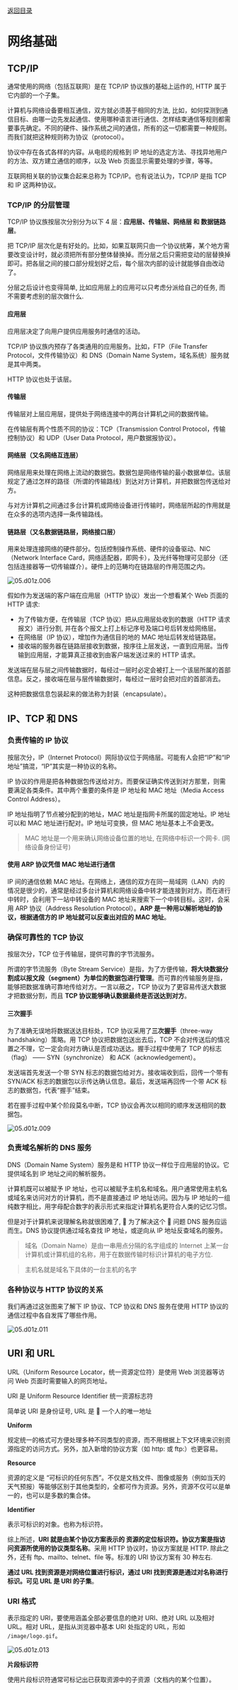 [返回目录](./readme.md)

# 网络基础

## TCP/IP

通常使用的网络（包括互联网）是在 TCP/IP 协议族的基础上运作的, HTTP 属于它内部的一个子集。

计算机与网络设备要相互通信，双方就必须基于相同的方法, 比如，如何探测到通信目标、由哪一边先发起通信、使用哪种语言进行通信、怎样结束通信等规则都需要事先确定。不同的硬件、操作系统之间的通信，所有的这一切都需要一种规则。而我们就把这种规则称为协议（protocol）。

协议中存在各式各样的内容。从电缆的规格到 IP 地址的选定方法、寻找异地用户的方法、双方建立通信的顺序，以及 Web 页面显示需要处理的步骤，等等。

互联网相关联的协议集合起来总称为 TCP/IP。也有说法认为，TCP/IP 是指 TCP 和 IP 这两种协议。

### TCP/IP 的分层管理

TCP/IP 协议族按层次分别分为以下 4 层：**应用层、传输层、网络层 和 数据链路层**。

把 TCP/IP 层次化是有好处的。比如，如果互联网只由一个协议统筹，某个地方需要改变设计时，就必须把所有部分整体替换掉。而分层之后只需把变动的层替换掉即可。把各层之间的接口部分规划好之后，每个层次内部的设计就能够自由改动了。

分层之后设计也变得简单, 比如应用层上的应用可以只考虑分派给自己的任务, 而不需要考虑别的层次做什么.

#### 应用层

应用层决定了向用户提供应用服务时通信的活动。

TCP/IP 协议族内预存了各类通用的应用服务。比如，FTP（File Transfer Protocol，文件传输协议）和 DNS（Domain Name System，域名系统）服务就是其中两类。

HTTP 协议也处于该层。

#### 传输层

传输层对上层应用层，提供处于网络连接中的两台计算机之间的数据传输。

在传输层有两个性质不同的协议：TCP（Transmission Control Protocol，传输控制协议）和 UDP（User Data Protocol，用户数据报协议）。

#### 网络层（又名网络互连层）

网络层用来处理在网络上流动的数据包。数据包是网络传输的最小数据单位。该层规定了通过怎样的路径（所谓的传输路线）到达对方计算机，并把数据包传送给对方。

与对方计算机之间通过多台计算机或网络设备进行传输时，网络层所起的作用就是在众多的选项内选择一条传输路线。

#### 链路层（又名数据链路层，网络接口层）

用来处理连接网络的硬件部分。包括控制操作系统、硬件的设备驱动、NIC（Network Interface Card，网络适配器，即网卡），及光纤等物理可见部分（还包括连接器等一切传输媒介）。硬件上的范畴均在链路层的作用范围之内。

![05.d01z.006](https://i.imgur.com/kWbSabC.png)

假如作为发送端的客户端在应用层（HTTP 协议）发出一个想看某个 Web 页面的 HTTP 请求:

- 为了传输方便，在传输层（TCP 协议）把从应用层处收到的数据（HTTP 请求报文）进行分割, 并在各个报文上打上标记序号及端口号后转发给网络层。
- 在网络层（IP 协议），增加作为通信目的地的 MAC 地址后转发给链路层。
- 接收端的服务器在链路层接收到数据，按序往上层发送，一直到应用层。当传输到应用层，才能算真正接收到由客户端发送过来的 HTTP 请求。

发送端在层与层之间传输数据时，每经过一层时必定会被打上一个该层所属的首部信息。反之，接收端在层与层传输数据时，每经过一层时会把对应的首部消去。

这种把数据信息包装起来的做法称为封装（encapsulate）。

## IP、TCP 和 DNS

### 负责传输的 IP 协议

按层次分，IP（Internet Protocol）网际协议位于网络层。可能有人会把“IP”和“IP 地址”搞混，“IP”其实是一种协议的名称。

IP 协议的作用是把各种数据包传送给对方。而要保证确实传送到对方那里，则需要满足各类条件。其中两个重要的条件是 IP 地址和 MAC 地址（Media Access Control Address）。

IP 地址指明了节点被分配到的地址，MAC 地址是指网卡所属的固定地址。IP 地址可以和 MAC 地址进行配对。IP 地址可变换，但 MAC 地址基本上不会更改。

> MAC 地址是一个用来确认网络设备位置的地址, 在网络中标识一个网卡. (网络设备身份证号)

#### 使用 ARP 协议凭借 MAC 地址进行通信

IP 间的通信依赖 MAC 地址。在网络上，通信的双方在同一局域网（LAN）内的情况是很少的，通常是经过多台计算机和网络设备中转才能连接到对方。而在进行中转时，会利用下一站中转设备的 MAC 地址来搜索下一个中转目标。这时，会采用 ARP 协议（Address Resolution Protocol）。**ARP 是一种用以解析地址的协议，根据通信方的 IP 地址就可以反查出对应的 MAC 地址**。

### 确保可靠性的 TCP 协议

按层次分，TCP 位于传输层，提供可靠的字节流服务。

所谓的字节流服务（Byte Stream Service）是指，为了方便传输，**将大块数据分割成以报文段（segment）为单位的数据包进行管理**。而可靠的传输服务是指，能够把数据准确可靠地传给对方。一言以蔽之，TCP 协议为了更容易传送大数据才把数据分割，而且 **TCP 协议能够确认数据最终是否送达到对方**。

#### 三次握手

为了准确无误地将数据送达目标处，TCP 协议采用了**三次握手**（three-way handshaking）策略。用 TCP 协议把数据包送出去后，TCP 不会对传送后的情况置之不理，它一定会向对方确认是否成功送达。握手过程中使用了 TCP 的标志（flag） —— SYN（synchronize） 和 ACK（acknowledgement）。

发送端首先发送一个带 SYN 标志的数据包给对方。接收端收到后，回传一个带有 SYN/ACK 标志的数据包以示传达确认信息。最后，发送端再回传一个带 ACK 标志的数据包，代表“握手”结束。

若在握手过程中某个阶段莫名中断，TCP 协议会再次以相同的顺序发送相同的数据包。

![05.d01z.009](https://i.imgur.com/RZEQabL.png)

### 负责域名解析的 DNS 服务

DNS（Domain Name System）服务是和 HTTP 协议一样位于应用层的协议。它提供域名到 IP 地址之间的解析服务。

计算机既可以被赋予 IP 地址，也可以被赋予主机名和域名。用户通常使用主机名或域名来访问对方的计算机，而不是直接通过 IP 地址访问。因为与 IP 地址的一组纯数字相比，用字母配合数字的表示形式来指定计算机名更符合人类的记忆习惯。

但是对于计算机来说理解名称就很困难了,  为了解决这个  问题 DNS 服务应运而生。DNS 协议提供通过域名查找 IP 地址，或逆向从 IP 地址反查域名的服务。

> 域名（Domain Name）是由一串用点分隔的名字组成的 Internet 上某一台计算机或计算机组的名称，用于在数据传输时标识计算机的电子方位.

> 主机名就是域名下具体的一台主机的名字

### 各种协议与 HTTP 协议的关系

我们再通过这张图来了解下 IP 协议、TCP 协议和 DNS 服务在使用 HTTP 协议的通信过程中各自发挥了哪些作用。

![05.d01z.011](https://i.imgur.com/Wj5qY3G.png)

## URI 和 URL

URL（Uniform Resource Locator，统一资源定位符）是使用 Web 浏览器等访问 Web 页面时需要输入的网页地址。

URI 是 Uniform Resource Identifier 统一资源标志符

简单说 URI 是身份证号, URL 是  一个人的唯一地址

**Uniform**

规定统一的格式可方便处理多种不同类型的资源，而不用根据上下文环境来识别资源指定的访问方式。另外，加入新增的协议方案（如 http: 或 ftp:）也更容易。

**Resource**

资源的定义是 “可标识的任何东西”。不仅是文档文件、图像或服务（例如当天的天气预报）等能够区别于其他类型的，全都可作为资源。另外，资源不仅可以是单一的，也可以是多数的集合体。

**Identifier**

表示可标识的对象。也称为标识符。

综上所述，**URI 就是由某个协议方案表示的 资源的定位标识符。协议方案是指访问资源所使用的协议类型名称**。采用 HTTP 协议时，协议方案就是 HTTP. 除此之外，还有 ftp、mailto、telnet、file 等。标准的 URI 协议方案有 30 种左右.

**通过 URL 找到资源是对网络位置进行标识，通过 URI 找到资源是通过对名称进行标识。可见 URL 是 URI 的子集**。

### URI 格式

表示指定的 URI，要使用涵盖全部必要信息的绝对 URI、绝对 URL 以及相对 URL。相对 URL，是指从浏览器中基本 URI 处指定的 URL，形如 `/image/logo.gif`。

![05.d01z.013](https://i.imgur.com/ACPZc6Q.png)

**片段标识符**

使用片段标识符通常可标记出已获取资源中的子资源（文档内的某个位置）。
